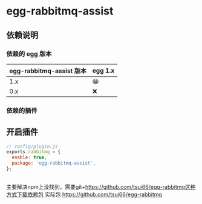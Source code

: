 # egg-rabbitmq-assist

## 依赖说明

### 依赖的 egg 版本

egg-rabbitmq-assist 版本 | egg 1.x
--- | ---
1.x | 😁
0.x | ❌

### 依赖的插件
<!--

如果有依赖其它插件，请在这里特别说明。如

- security
- multipart

-->

## 开启插件

```js
// config/plugin.js
exports.rabbitmq = {
  enable: true,
  package: 'egg-rabbitmq-assist',
};
```
## 
主要解决npm上没找到，需要git+https://github.com/tsui66/egg-rabbitmq这种方式下载依赖包
实际包
https://github.com/tsui66/egg-rabbitmq